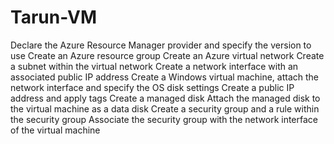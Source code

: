 # Tarun-VM

Declare the Azure Resource Manager provider and specify the version to use
Create an Azure resource group
Create an Azure virtual network
Create a subnet within the virtual network
Create a network interface with an associated public IP address
Create a Windows virtual machine, attach the network interface and specify the OS disk settings
Create a public IP address and apply tags
Create a managed disk
Attach the managed disk to the virtual machine as a data disk
Create a security group and a rule within the security group
Associate the security group with the network interface of the virtual machine

